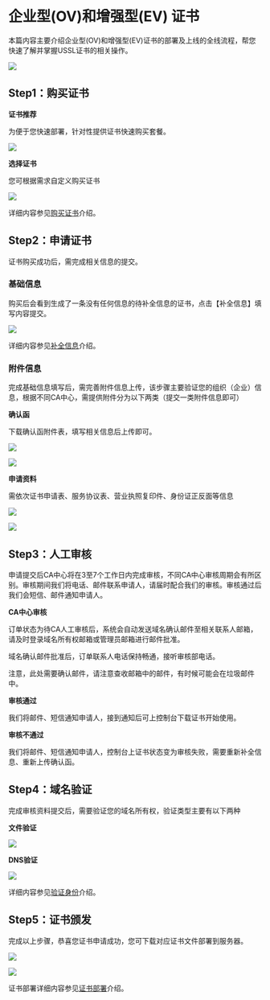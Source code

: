 

# 企业型(OV)和增强型(EV) 证书

本篇内容主要介绍企业型(OV)和增强型(EV)证书的部署及上线的全线流程，帮您快速了解并掌握USSL证书的相关操作。

![](/images/lct.png)


## Step1：购买证书

**证书推荐**

为便于您快速部署，针对性提供证书快速购买套餐。

![](/images/zstj.png)

**选择证书**

您可根据需求自定义购买证书

![](/images/xzzs.png)

详细内容参见[购买证书](/ussl/operate/buy)介绍。

## Step2：申请证书

证书购买成功后，需完成相关信息的提交。

### 基础信息

购买后会看到生成了一条没有任何信息的待补全信息的证书，点击【补全信息】填写内容提交。

![](/images/procedure/bqxx.png)


详细内容参见[补全信息](ussl/operate/complete)介绍。

### 附件信息

完成基础信息填写后，需完善附件信息上传，该步骤主要验证您的组织（企业）信息，根据不同CA中心，需提供附件分为以下两类（提交一类附件信息即可）

**确认函**

下载确认函附件表，填写相关信息后上传即可。

![](/images/qrh1.png)

![](/images/qrh2.png)

**申请资料**

需依次证书申请表、服务协议表、营业执照复印件、身份证正反面等信息

![](/images/sqzl1.png)

![](/images/sqzl2.png)

## Step3：人工审核

申请提交后CA中心将在3至7个工作日内完成审核，不同CA中心审核周期会有所区别。审核期间我们将电话、邮件联系申请人，请届时配合我们的审核。审核通过后我们会短信、邮件通知申请人。

**CA中心审核**

订单状态为待CA人工审核后，系统会自动发送域名确认邮件至相关联系人邮箱，请及时登录域名所有权邮箱或管理员邮箱进行邮件批准。

域名确认邮件批准后，订单联系人电话保持畅通，接听审核部电话。

<wrap em>注意，此处需要确认邮件，请注意查收邮箱中的邮件，有时候可能会在垃圾邮件中。</wrap>

**审核通过**

我们将邮件、短信通知申请人，接到通知后可上控制台下载证书开始使用。

**审核不通过**

我们将邮件、短信通知申请人，控制台上证书状态变为审核失败，需要重新补全信息、重新上传确认函。



## Step4：域名验证

完成审核资料提交后，需要验证您的域名所有权，验证类型主要有以下两种

**文件验证**

![](/images/syq1.png)

**DNS验证**

![](/images/syq2.png)

详细内容参见[验证身份](ussl/operate/fill)介绍。


## Step5：证书颁发

完成以上步骤，恭喜您证书申请成功，您可下载对应证书文件部署到服务器。

![](/images/zsbf1.png)

![](/images/zsbf2.png)

证书部署详细内容参见[证书部署](/ussl/install/nginx)介绍。
